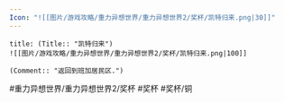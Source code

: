```yaml
---
Icon: "![[图片/游戏攻略/重力异想世界/重力异想世界2/奖杯/凯特归来.png|30]]"
---
```

```ad-common-bronze-trophy
title: (Title:: "凯特归来")
![[图片/游戏攻略/重力异想世界/重力异想世界2/奖杯/凯特归来.png|100]]

(Comment:: "返回到班加居民区.")
```

#重力异想世界/重力异想世界2/奖杯 #奖杯 #奖杯/铜
